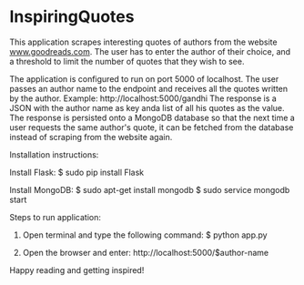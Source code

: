 # InspiringQuotes
This application scrapes interesting quotes of authors from the website www.goodreads.com. The user has to enter the author of their choice, and a threshold to limit the number of quotes that they wish to see. 

The application is configured to run on port 5000 of localhost. The user passes an author name to the endpoint and receives all the quotes written by the author. 
Example: http://localhost:5000/gandhi
The response is a JSON with the author name as key anda list of all his quotes as the value. The response is persisted onto a MongoDB database so that the next time a user requests the same author's quote, it can be fetched from the database instead of scraping from the website again.

Installation instructions:

Install Flask:
$ sudo pip install Flask

Install MongoDB:
$ sudo apt-get install mongodb
$ sudo service mongodb start

Steps to run application:

1. Open terminal and type the following command:
    $ python app.py
    
2. Open the browser and enter:
   http://localhost:5000/$author-name
   

Happy reading and getting inspired! 


